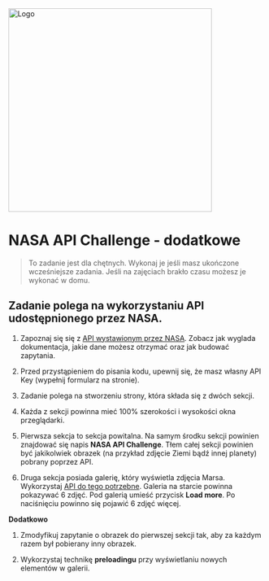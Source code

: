 <img alt="Logo" src="http://coderslab.pl/svg/logo-coderslab.svg" width="400">

# NASA API Challenge - dodatkowe

> To zadanie jest dla chętnych. Wykonaj je jeśli masz ukończone wcześniejsze zadania. Jeśli na zajęciach brakło czasu możesz je wykonać w domu.

## Zadanie polega na wykorzystaniu API udostępnionego przez NASA.

1. Zapoznaj się się z [API wystawionym przez NASA](https://api.nasa.gov/index.html). Zobacz jak wyglada dokumentacja, jakie dane możesz otrzymać oraz jak budować zapytania.

2. Przed przystąpieniem do pisania kodu, upewnij się, że masz własny API Key (wypełnij formularz na stronie).

3. Zadanie polega na stworzeniu strony, która składa się z dwóch sekcji.

4. Każda z sekcji powinna mieć 100% szerokości i wysokości okna przeglądarki.

5. Pierwsza sekcja to sekcja powitalna. Na samym środku sekcji powinien znajdować się napis __NASA API Challenge__. Tłem całej sekcji powinien być jakikolwiek obrazek (na przykład zdjęcie Ziemi bądź innej planety) pobrany poprzez API.

6. Druga sekcja posiada galerię, który wyświetla zdjęcia Marsa.
Wykorzystaj [API do tego potrzebne](https://api.nasa.gov/api.html#MarsPhotos). Galeria na starcie powinna pokazywać 6 zdjęć. Pod galerią umieść przycisk __Load more__. Po naciśnięciu powinno się pojawić 6 zdjęć więcej.

__Dodatkowo__

1. Zmodyfikuj zapytanie o obrazek do pierwszej sekcji tak, aby za każdym razem był pobierany inny obrazek.

2. Wykorzystaj technikę __preloadingu__ przy wyświetlaniu nowych elementów w galerii.

